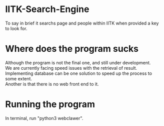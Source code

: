 # IITK-Search-Engine
To say in brief it searchs page and people within IITK when provided a key to look for.<br>

# Where does the program sucks
Although the program is not the final one, and still under development.<br>
We are currently facing speed issues with the retrieval of result.<br>
Implementing database can be one solution to speed up the process to some extent.<br>
Another is that there is no web front end to it.<br>

# Running the program
In terminal, run "python3 webclawer".<br>
